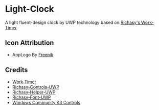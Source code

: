 # Light-Clock
A light fluent-design clock by UWP technology based on [Richasy's Work-Timer](https://github.com/Richasy/Work-Timer)

## Icon Attribution
- AppLogo By [Freepik](https://www.flaticon.com/authors/freepik)

## Credits
- [Work-Timer](https://github.com/Richasy/Work-Timer)
- [Richasy-Controls-UWP](https://github.com/Richasy/Richasy-Controls-UWP)
- [Richasy-Helper-UWP](https://github.com/Richasy/Richasy-Helper-UWP)
- [Richasy-Font-UWP](https://github.com/Richasy/Richasy-Font-UWP)
- [Windows Community Kit Controls](https://github.com/windows-toolkit/WindowsCommunityToolkit/tree/master/Microsoft.Toolkit.Uwp.UI.Controls)
